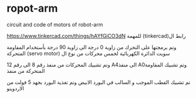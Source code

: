 # ropot-arm
circuit and code of motors of robot-arm

https://www.tinkercad.com/things/hAYfGiCO3dN  للمهمة (tinkercad)رابط ال




وتم برمجتها على التحرك من زاوية 0 درجة الى زاوية 90 درجة بأستخدام المقاومة المتحركة (servo motor) سويت الدائرة الكهربائية لخمس محركات من نوع ال
  
  وتم تشبيك المحركات من منفذ رقم 8 الى رقم 12 
  A4الى منفذ A0وتم تشبيك المقاومة المتحركة من منفذ 
  
  تم تشبيك القطب الموجب و السالب في البورد الابيض وتم تغذية البورد بجهد 5 فولت من الاردوينو 
  
  
  
  
  
  
  
